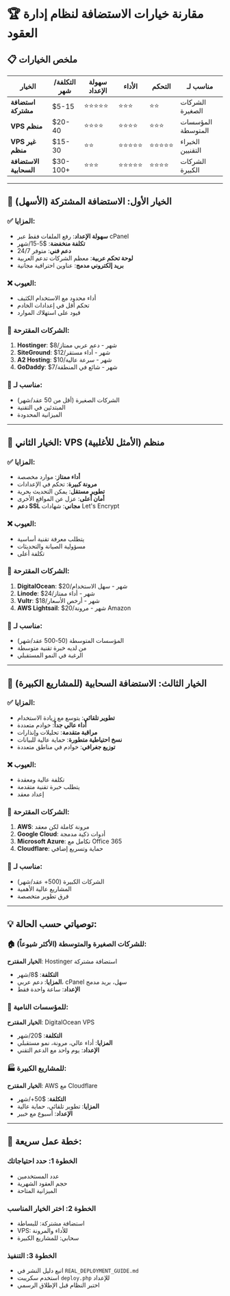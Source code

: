 # 🏆 مقارنة خيارات الاستضافة لنظام إدارة العقود

## 📋 ملخص الخيارات

| الخيار | التكلفة/شهر | سهولة الإعداد | الأداء | التحكم | مناسب لـ |
|--------|-------------|---------------|---------|---------|----------|
| **استضافة مشتركة** | $5-15 | ⭐⭐⭐⭐⭐ | ⭐⭐⭐ | ⭐⭐ | الشركات الصغيرة |
| **VPS منظم** | $20-40 | ⭐⭐⭐⭐ | ⭐⭐⭐⭐ | ⭐⭐⭐ | المؤسسات المتوسطة |
| **VPS غير منظم** | $15-30 | ⭐⭐ | ⭐⭐⭐⭐⭐ | ⭐⭐⭐⭐⭐ | الخبراء التقنيين |
| **الاستضافة السحابية** | $30-100+ | ⭐⭐⭐ | ⭐⭐⭐⭐⭐ | ⭐⭐⭐⭐ | الشركات الكبيرة |

---

## 🥇 الخيار الأول: الاستضافة المشتركة (الأسهل)

### ✅ **المزايا:**
- **سهولة الإعداد**: رفع الملفات فقط عبر cPanel
- **تكلفة منخفضة**: $5-15/شهر
- **دعم فني**: متوفر 24/7
- **لوحة تحكم عربية**: معظم الشركات تدعم العربية
- **بريد إلكتروني مدمج**: عناوين احترافية مجانية

### ❌ **العيوب:**
- أداء محدود مع الاستخدام الكثيف
- تحكم أقل في إعدادات الخادم
- قيود على استهلاك الموارد

### 🏢 **الشركات المقترحة:**
1. **Hostinger**: $8/شهر - دعم عربي ممتاز
2. **SiteGround**: $12/شهر - أداء مستقر
3. **A2 Hosting**: $10/شهر - سرعة عالية
4. **GoDaddy**: $7/شهر - شائع في المنطقة

### 🎯 **مناسب لـ:**
- الشركات الصغيرة (أقل من 50 عقد/شهر)
- المبتدئين في التقنية
- الميزانية المحدودة

---

## 🥈 الخيار الثاني: VPS منظم (الأمثل للأغلبية)

### ✅ **المزايا:**
- **أداء ممتاز**: موارد مخصصة
- **مرونة كبيرة**: تحكم في الإعدادات
- **تطوير مستقل**: يمكن التحديث بحرية
- **أمان أعلى**: عزل عن المواقع الأخرى
- **دعم SSL مجاني**: شهادات Let's Encrypt

### ❌ **العيوب:**
- يتطلب معرفة تقنية أساسية
- مسؤولية الصيانة والتحديثات
- تكلفة أعلى

### 🏢 **الشركات المقترحة:**
1. **DigitalOcean**: $20/شهر - سهل الاستخدام
2. **Linode**: $24/شهر - أداء ممتاز
3. **Vultr**: $18/شهر - أرخص الأسعار
4. **AWS Lightsail**: $20/شهر - مرونة Amazon

### 🎯 **مناسب لـ:**
- المؤسسات المتوسطة (50-500 عقد/شهر)
- من لديه خبرة تقنية متوسطة
- الرغبة في النمو المستقبلي

---

## 🥉 الخيار الثالث: الاستضافة السحابية (للمشاريع الكبيرة)

### ✅ **المزايا:**
- **تطوير تلقائي**: يتوسع مع زيادة الاستخدام
- **أداء عالي جداً**: خوادم متعددة
- **مراقبة متقدمة**: تحليلات وإنذارات
- **نسخ احتياطية متطورة**: حماية عالية للبيانات
- **توزيع جغرافي**: خوادم في مناطق متعددة

### ❌ **العيوب:**
- تكلفة عالية ومعقدة
- يتطلب خبرة تقنية متقدمة
- إعداد معقد

### 🏢 **الشركات المقترحة:**
1. **AWS**: مرونة كاملة لكن معقد
2. **Google Cloud**: أدوات ذكية مدمجة
3. **Microsoft Azure**: تكامل مع Office 365
4. **Cloudflare**: حماية وتسريع إضافي

### 🎯 **مناسب لـ:**
- الشركات الكبيرة (500+ عقد/شهر)
- المشاريع عالية الأهمية
- فرق تطوير متخصصة

---

## 💡 توصياتي حسب الحالة:

### 🏠 **للشركات الصغيرة والمتوسطة (الأكثر شيوعاً):**
**الخيار المقترح**: Hostinger استضافة مشتركة
- **التكلفة**: $8/شهر
- **المزايا**: دعم عربي، cPanel سهل، بريد مدمج
- **الإعداد**: ساعة واحدة فقط

### 🏢 **للمؤسسات النامية:**
**الخيار المقترح**: DigitalOcean VPS
- **التكلفة**: $20/شهر
- **المزايا**: أداء عالي، مرونة، نمو مستقبلي
- **الإعداد**: يوم واحد مع الدعم التقني

### 🏭 **للمشاريع الكبيرة:**
**الخيار المقترح**: AWS مع Cloudflare
- **التكلفة**: $50+/شهر
- **المزايا**: تطوير تلقائي، حماية عالية
- **الإعداد**: أسبوع مع خبير

---

## 🎯 خطة عمل سريعة:

### الخطوة 1: حدد احتياجاتك
- عدد المستخدمين
- حجم العقود الشهرية
- الميزانية المتاحة

### الخطوة 2: اختر الخيار المناسب
- استضافة مشتركة: للبساطة
- VPS: للأداء والمرونة
- سحابي: للمشاريع الكبيرة

### الخطوة 3: التنفيذ
- اتبع دليل النشر في `REAL_DEPLOYMENT_GUIDE.md`
- استخدم سكريبت `deploy.php` للإعداد
- اختبر النظام قبل الإطلاق الرسمي